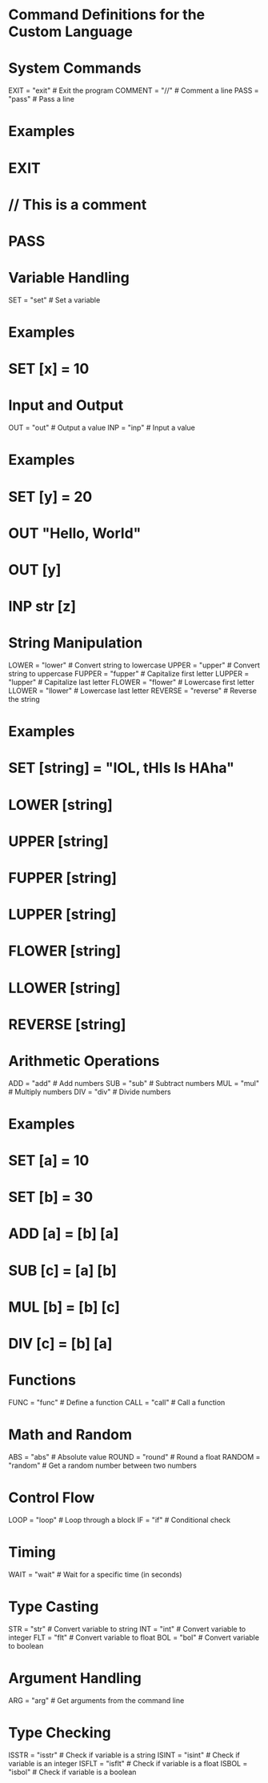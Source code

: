 # Command Definitions for the Custom Language

# System Commands
EXIT    = "exit"      # Exit the program
COMMENT = "//"        # Comment a line
PASS    = "pass"      # Pass a line

# Examples
# EXIT
# // This is a comment
# PASS

# Variable Handling
SET     = "set"       # Set a variable

# Examples
# SET [x] = 10

# Input and Output
OUT     = "out"       # Output a value
INP     = "inp"       # Input a value

# Examples
# SET [y] = 20
# OUT "Hello, World"
# OUT [y]
# INP str [z]

# String Manipulation
LOWER   = "lower"     # Convert string to lowercase
UPPER   = "upper"     # Convert string to uppercase
FUPPER  = "fupper"    # Capitalize first letter
LUPPER  = "lupper"    # Capitalize last letter
FLOWER  = "flower"    # Lowercase first letter
LLOWER  = "llower"    # Lowercase last letter
REVERSE = "reverse"   # Reverse the string

# Examples
# SET [string] = "lOL, tHIs Is HAha"
# LOWER [string]
# UPPER [string]
# FUPPER [string]
# LUPPER [string]
# FLOWER [string]
# LLOWER [string]
# REVERSE [string]

# Arithmetic Operations
ADD     = "add"       # Add numbers
SUB     = "sub"       # Subtract numbers
MUL     = "mul"       # Multiply numbers
DIV     = "div"       # Divide numbers

# Examples
# SET [a] = 10
# SET [b] = 30
# ADD [a] = [b] [a]
# SUB [c] = [a] [b]
# MUL [b] = [b] [c]
# DIV [c] = [b] [a]

# Functions
FUNC    = "func"      # Define a function
CALL    = "call"      # Call a function

# Math and Random
ABS     = "abs"       # Absolute value
ROUND   = "round"     # Round a float
RANDOM  = "random"    # Get a random number between two numbers

# Control Flow
LOOP    = "loop"      # Loop through a block
IF      = "if"        # Conditional check

# Timing
WAIT    = "wait"      # Wait for a specific time (in seconds)

# Type Casting
STR     = "str"       # Convert variable to string
INT     = "int"       # Convert variable to integer
FLT     = "flt"       # Convert variable to float
BOL     = "bol"       # Convert variable to boolean

# Argument Handling
ARG     = "arg"       # Get arguments from the command line

# Type Checking
ISSTR   = "isstr"     # Check if variable is a string
ISINT   = "isint"     # Check if variable is an integer
ISFLT   = "isflt"     # Check if variable is a float
ISBOL   = "isbol"     # Check if variable is a boolean
